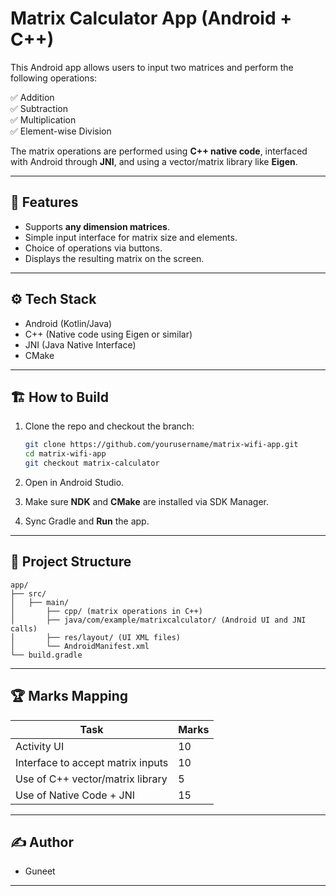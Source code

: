 # Matrix Calculator App (Android + C++)

This Android app allows users to input two matrices and perform the following operations:

✅ Addition  
✅ Subtraction  
✅ Multiplication  
✅ Element-wise Division

The matrix operations are performed using **C++ native code**, interfaced with Android through **JNI**, and using a vector/matrix library like **Eigen**.

---

## 📱 Features

- Supports **any dimension matrices**.
- Simple input interface for matrix size and elements.
- Choice of operations via buttons.
- Displays the resulting matrix on the screen.

---

## ⚙️ Tech Stack

- Android (Kotlin/Java)
- C++ (Native code using Eigen or similar)
- JNI (Java Native Interface)
- CMake

---

## 🏗️ How to Build

1. Clone the repo and checkout the branch:
   ```bash
   git clone https://github.com/yourusername/matrix-wifi-app.git
   cd matrix-wifi-app
   git checkout matrix-calculator
   ```

2. Open in Android Studio.

3. Make sure **NDK** and **CMake** are installed via SDK Manager.

4. Sync Gradle and **Run** the app.

---

## 📜 Project Structure

```
app/
├── src/
│   ├── main/
│       ├── cpp/ (matrix operations in C++)
│       ├── java/com/example/matrixcalculator/ (Android UI and JNI calls)
│       ├── res/layout/ (UI XML files)
│       └── AndroidManifest.xml
└── build.gradle
```

---

## 🏆 Marks Mapping

| Task                                  | Marks |
|---------------------------------------|-------|
| Activity UI                           | 10    |
| Interface to accept matrix inputs     | 10    |
| Use of C++ vector/matrix library       | 5     |
| Use of Native Code + JNI               | 15    |

---

## ✍️ Author
- Guneet

---
